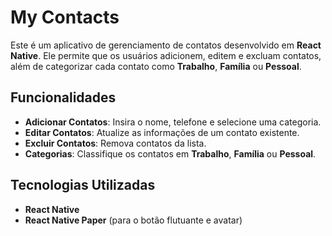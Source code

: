 # My Contacts

Este é um aplicativo de gerenciamento de contatos desenvolvido em **React Native**. Ele permite que os usuários adicionem, editem e excluam contatos, além de categorizar cada contato como **Trabalho**, **Família** ou **Pessoal**.

## Funcionalidades

- **Adicionar Contatos**: Insira o nome, telefone e selecione uma categoria.
- **Editar Contatos**: Atualize as informações de um contato existente.
- **Excluir Contatos**: Remova contatos da lista.
- **Categorias**: Classifique os contatos em **Trabalho**, **Família** ou **Pessoal**.

## Tecnologias Utilizadas

- **React Native**
- **React Native Paper** (para o botão flutuante e avatar)
